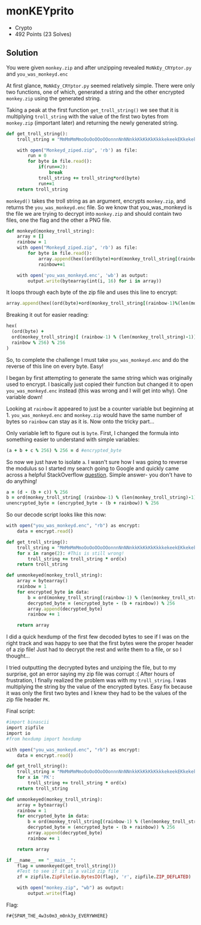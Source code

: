 # monKEYprito
- Crypto
- 492 Points (23 Solves)

## Solution
You were given ` monkey.zip ` and after unzipping revealed ` MoNkEy_CRYptor.py ` and ` you_was_monkeyd.enc `

At first glance, ` MoNkEy_CRYptor.py ` seemed relatively simple. There were only two functions, one of which, generated a string 
and the other encrypted ` monkey.zip ` using the generated string.

Taking a peak at the first function ` get_troll_string() ` we see that it is multiplying ` troll_string ` with the value of the first 
two bytes from ` monkey.zip ` (important later) and returning the newly generated string. 
```Ruby
def get_troll_string():
	troll_string = "MmMmMmMmoOoOoOOoOOonnnNnNNnkkKkKkKkKkkkekeekEKkekekEYyYyyYyyYYYYYYYYYY!!!!!!!!!!!!222@@@@@@2XDDDDDDDD"

	with open("Monkeyd_ziped.zip", 'rb') as file:
		run = 0
		for byte in file.read():
			if(run==2):
				break
			troll_string += troll_string*ord(byte)
			run+=1
	return troll_string
```
` monkeyd() ` takes the troll string as an argument, encrypts ` monkey.zip `, and returns the ` you_was_monkeyd.enc ` file. So we 
know that you_was_monkeyd is the file we are trying to decrypt into ` monkey.zip ` and should contain two files, one the flag and the 
other a PNG file.
```Ruby
def monkeyd(monkey_troll_string):
	array = []
	rainbow = 1
	with open("Monkeyd_ziped.zip", 'rb') as file:
		for byte in file.read():
			array.append(hex((ord(byte)+ord(monkey_troll_string[(rainbow-1)%(len(monkey_troll_string)-1)])+rainbow%256)%256))
			rainbow+=1

	with open('you_was_monkeyd.enc', 'wb') as output:
		output.write(bytearray(int(i, 16) for i in array))
```
It loops through each byte of the zip file and uses this line to encrypt:
```Ruby
array.append(hex((ord(byte)+ord(monkey_troll_string[(rainbow-1)%(len(monkey_troll_string)-1)])+rainbow%256)%256)) 
```
Breaking it out for easier reading:
```Ruby
hex(
  (ord(byte) +
  ord(monkey_troll_string)[ (rainbow-1) % (len(monkey_troll_string)-1)] +
  rainbow % 256) % 256
)
```
So, to complete the challenge I must take ` you_was_monkeyd.enc ` and do the reverse of this line on every byte. Easy! 

I began by first attempting to generate the same string which was originally used to encrypt. I basically just copied their function
but changed it to open ` you_was_monkeyd.enc ` instead (this was wrong and I will get into why). One variable down! 

Looking at ` rainbow ` it appeared to just be a counter variable but beginning at 1. ` you_was_monkeyd.enc ` and 
` monkey.zip ` would have the same number of bytes so ` rainbow ` can stay as it is. Now onto the tricky part...

Only variable left to figure out is ` byte `. First, I changed the formula into something easier to understand with simple variables:
```Ruby
(a + b + c % 256) % 256 = d #encrypted_byte
```
So now we just have to isolate ` a `. I wasn't sure how I was going to reverse the modulus so I started my search going to Google and 
quickly came across a helpful StackOverflow [question](https://stackoverflow.com/questions/10133194/reverse-modulus-operator). Simple
answer- you don't have to do anything!
```Ruby
a = (d - (b + c)) % 256
b = ord(monkey_troll_string[ (rainbow-1) % (len(monkey_troll_string)-1) ])
unencrypted_byte = (encrypted_byte - (b + rainbow)) % 256
```
So our decode script looks like this now:
```Ruby
with open("you_was_monkeyd.enc", "rb") as encrypt:
    data = encrypt.read()

def get_troll_string():
    troll_string = "MmMmMmMmoOoOoOOoOOonnnNnNNnkkKkKkKkKkkkekeekEKkekekEYyYyyYyyYYYYYYYYYY!!!!!!!!!!!!222@@@@@@2XDDDDDDDD"
    for x in range(2): #This is still wrong!
        troll_string += troll_string * ord(x)
    return troll_string

def unmonkeyed(monkey_troll_string):
    array = bytearray() 
    rainbow = 1
    for encrypted_byte in data:
        b = ord(monkey_troll_string[(rainbow-1) % (len(monkey_troll_string)-1)])
        decrypted_byte = (encrypted_byte - (b + rainbow)) % 256 
        array.append(decrypted_byte)
        rainbow += 1

    return array
```
I did a quick hexdump of the first few decoded bytes to see if I was on the right track and was happy to see that the first bytes 
were the proper header of a zip file! Just had to decrypt the rest and write them to a file, or so I thought...

I tried outputting the decrypted bytes and unziping the file, but to my surprise, got an error saying my zip file was corrupt :(
After hours of frustration, I finally realized the problem was with my ` troll_string `. I was multiplying the string by the value of
the encrypted bytes. Easy fix because it was only the first two bytes and I knew they had to be the values of the zip file header ` PK `.

Final script:
```Ruby
#import binascii
import zipfile
import io
#from hexdump import hexdump

with open("you_was_monkeyd.enc", "rb") as encrypt:
    data = encrypt.read()

def get_troll_string():
    troll_string = "MmMmMmMmoOoOoOOoOOonnnNnNNnkkKkKkKkKkkkekeekEKkekekEYyYyyYyyYYYYYYYYYY!!!!!!!!!!!!222@@@@@@2XDDDDDDDD"
    for x in 'PK':
        troll_string += troll_string * ord(x)
    return troll_string

def unmonkeyed(monkey_troll_string):
    array = bytearray() 
    rainbow = 1
    for encrypted_byte in data:
        b = ord(monkey_troll_string[(rainbow-1) % (len(monkey_troll_string)-1)])
        decrypted_byte = (encrypted_byte - (b + rainbow)) % 256 
        array.append(decrypted_byte)
        rainbow += 1

    return array

if __name__ == "__main__":
    flag = unmonkeyed(get_troll_string())
    #Test to see if it is a valid zip file
    zf = zipfile.ZipFile(io.BytesIO(flag), 'r', zipfile.ZIP_DEFLATED)

    with open("monkey.zip", "wb") as output:
        output.write(flag)
```
Flag:
```
F#{SPAM_THE_4w3s0m3_m0nk3y_EVERYWHERE}
```
